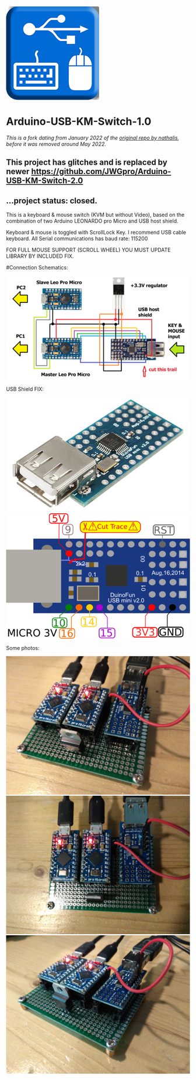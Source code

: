 
![Image description](https://github.com/JWGpro/Arduino-USB-KM-Switch/raw/master/KM_switch_icon.png?raw=true)

# Arduino-USB-KM-Switch-1.0

*This is a fork dating from January 2022 of the [original repo by nathalis](https://github.com/nathalis/Arduino-USB-KM-Switch), before it was removed around May 2022.*

## This project has glitches and is replaced by newer https://github.com/JWGpro/Arduino-USB-KM-Switch-2.0

## ...project status: closed.

This is a keyboard & mouse switch (KVM but without Video), based on the combination of two Arduino LEONARDO pro Micro and USB host shield.

Keyboard & mouse is toggled with ScrollLock Key. I recommend USB cable keyboard. All Serial communications has baud rate: 115200

FOR FULL MOUSE SUPPORT (SCROLL WHEEL) YOU MUST UPDATE LIBRARY BY INCLUDED FIX.

#Connection Schematics:

![Image description](https://github.com/JWGpro/Arduino-USB-KM-Switch/raw/master/schematic.png?raw=true)

USB Shield FIX:

![Image description](https://github.com/JWGpro/Arduino-USB-KM-Switch/raw/master/image_R0yRZCbReE.jpg?raw=true)
![Image description](https://github.com/JWGpro/Arduino-USB-KM-Switch/raw/master/usbhost_mini_micro_H3erAvbC0a.png?raw=true)

Some photos:

![Image description](https://github.com/JWGpro/Arduino-USB-KM-Switch/raw/master/1.jpg?raw=true)
![Image description](https://github.com/JWGpro/Arduino-USB-KM-Switch/raw/master/2.jpg?raw=true)
![Image description](https://github.com/JWGpro/Arduino-USB-KM-Switch/raw/master/3.jpg?raw=true)




